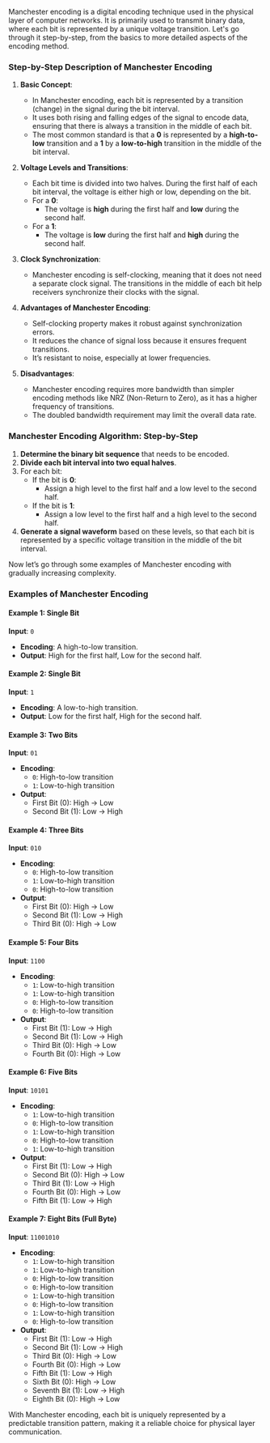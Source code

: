 Manchester encoding is a digital encoding technique used in the physical layer of computer networks. It is primarily used to transmit binary data, where each bit is represented by a unique voltage transition. Let's go through it step-by-step, from the basics to more detailed aspects of the encoding method.

### Step-by-Step Description of Manchester Encoding

1.  **Basic Concept**:
    
    *   In Manchester encoding, each bit is represented by a transition (change) in the signal during the bit interval.
    *   It uses both rising and falling edges of the signal to encode data, ensuring that there is always a transition in the middle of each bit.
    *   The most common standard is that a **0** is represented by a **high-to-low** transition and a **1** by a **low-to-high** transition in the middle of the bit interval.
2.  **Voltage Levels and Transitions**:
    
    *   Each bit time is divided into two halves. During the first half of each bit interval, the voltage is either high or low, depending on the bit.
    *   For a **0**:
        *   The voltage is **high** during the first half and **low** during the second half.
    *   For a **1**:
        *   The voltage is **low** during the first half and **high** during the second half.
3.  **Clock Synchronization**:
    
    *   Manchester encoding is self-clocking, meaning that it does not need a separate clock signal. The transitions in the middle of each bit help receivers synchronize their clocks with the signal.
4.  **Advantages of Manchester Encoding**:
    
    *   Self-clocking property makes it robust against synchronization errors.
    *   It reduces the chance of signal loss because it ensures frequent transitions.
    *   It’s resistant to noise, especially at lower frequencies.
5.  **Disadvantages**:
    
    *   Manchester encoding requires more bandwidth than simpler encoding methods like NRZ (Non-Return to Zero), as it has a higher frequency of transitions.
    *   The doubled bandwidth requirement may limit the overall data rate.

### Manchester Encoding Algorithm: Step-by-Step

1.  **Determine the binary bit sequence** that needs to be encoded.
2.  **Divide each bit interval into two equal halves**.
3.  For each bit:
    *   If the bit is **0**:
        *   Assign a high level to the first half and a low level to the second half.
    *   If the bit is **1**:
        *   Assign a low level to the first half and a high level to the second half.
4.  **Generate a signal waveform** based on these levels, so that each bit is represented by a specific voltage transition in the middle of the bit interval.

Now let’s go through some examples of Manchester encoding with gradually increasing complexity.

### Examples of Manchester Encoding

#### Example 1: Single Bit

**Input**: `0`

*   **Encoding**: A high-to-low transition.
*   **Output**: High for the first half, Low for the second half.

#### Example 2: Single Bit

**Input**: `1`

*   **Encoding**: A low-to-high transition.
*   **Output**: Low for the first half, High for the second half.

#### Example 3: Two Bits

**Input**: `01`

*   **Encoding**:
    *   `0`: High-to-low transition
    *   `1`: Low-to-high transition
*   **Output**:
    *   First Bit (0): High → Low
    *   Second Bit (1): Low → High

#### Example 4: Three Bits

**Input**: `010`

*   **Encoding**:
    *   `0`: High-to-low transition
    *   `1`: Low-to-high transition
    *   `0`: High-to-low transition
*   **Output**:
    *   First Bit (0): High → Low
    *   Second Bit (1): Low → High
    *   Third Bit (0): High → Low

#### Example 5: Four Bits

**Input**: `1100`

*   **Encoding**:
    *   `1`: Low-to-high transition
    *   `1`: Low-to-high transition
    *   `0`: High-to-low transition
    *   `0`: High-to-low transition
*   **Output**:
    *   First Bit (1): Low → High
    *   Second Bit (1): Low → High
    *   Third Bit (0): High → Low
    *   Fourth Bit (0): High → Low

#### Example 6: Five Bits

**Input**: `10101`

*   **Encoding**:
    *   `1`: Low-to-high transition
    *   `0`: High-to-low transition
    *   `1`: Low-to-high transition
    *   `0`: High-to-low transition
    *   `1`: Low-to-high transition
*   **Output**:
    *   First Bit (1): Low → High
    *   Second Bit (0): High → Low
    *   Third Bit (1): Low → High
    *   Fourth Bit (0): High → Low
    *   Fifth Bit (1): Low → High

#### Example 7: Eight Bits (Full Byte)

**Input**: `11001010`

*   **Encoding**:
    *   `1`: Low-to-high transition
    *   `1`: Low-to-high transition
    *   `0`: High-to-low transition
    *   `0`: High-to-low transition
    *   `1`: Low-to-high transition
    *   `0`: High-to-low transition
    *   `1`: Low-to-high transition
    *   `0`: High-to-low transition
*   **Output**:
    *   First Bit (1): Low → High
    *   Second Bit (1): Low → High
    *   Third Bit (0): High → Low
    *   Fourth Bit (0): High → Low
    *   Fifth Bit (1): Low → High
    *   Sixth Bit (0): High → Low
    *   Seventh Bit (1): Low → High
    *   Eighth Bit (0): High → Low

With Manchester encoding, each bit is uniquely represented by a predictable transition pattern, making it a reliable choice for physical layer communication.